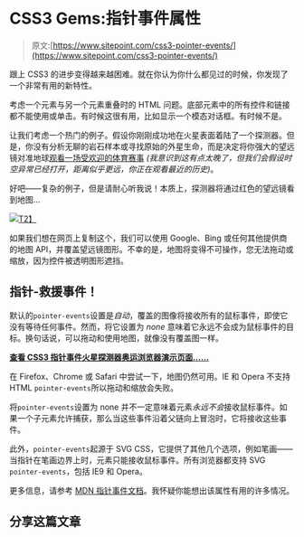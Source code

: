 # CSS3 Gems:指针事件属性

> 原文:[https://www.sitepoint.com/css3-pointer-events/](https://www.sitepoint.com/css3-pointer-events/)

跟上 CSS3 的进步变得越来越困难。就在你认为你什么都见过的时候，你发现了一个非常有用的新特性。

考虑一个元素与另一个元素重叠时的 HTML 问题。底部元素中的所有控件和链接都不能使用或单击。有时候这很有用，比如显示一个模态对话框。有时候不是。

让我们考虑一个热门的例子。假设你刚刚成功地在火星表面着陆了一个探测器。但是，你没有分析无聊的岩石样本或寻找原始的外星生命，而是决定将你强大的望远镜对准地球[观看一场受欢迎的体育赛事](http://www.london2012.com/) *(我意识到这有点太晚了，但我们会假设时空异常已经打开，距离似乎更远，你正在观看最近的历史)*。

好吧——复杂的例子，但是请耐心听我说！本质上，探测器将通过红色的望远镜看到地图…

[![](../Images/20f8358a7a3175ca102fc8740b75788c.png)T2】](https://blogs.sitepointstatic.com/examples/tech/css3-pointer-events/index.html)

如果我们想在网页上复制这个，我们可以使用 Google、Bing 或任何其他提供商的地图 API，并覆盖望远镜图形。不幸的是，地图将变得不可操作，您无法拖动或缩放，因为控件被透明图形遮挡。

## 指针-救援事件！

默认的`pointer-events`设置是*自动*，覆盖的图像将接收所有的鼠标事件，即使它没有等待任何事件。然而，将它设置为 *none* 意味着它永远不会成为鼠标事件的目标。换句话说，可以拖动和使用地图，就像没有覆盖图一样。

[**查看 CSS3 指针事件火星探测器奥运浏览器演示页面……**](https://blogs.sitepointstatic.com/examples/tech/css3-pointer-events/index.html)

在 Firefox、Chrome 或 Safari 中尝试一下，地图仍然可用。IE 和 Opera 不支持 HTML `pointer-events`所以拖动和缩放会失败。

将`pointer-events`设置为 none 并不一定意味着元素*永远不会*接收鼠标事件。如果一个子元素允许捕获，那么当这些事件沿着父链向上冒泡时，它将接收这些事件。

此外，`pointer-events`起源于 SVG CSS，它提供了其他几个选项，例如笔画——当指针在笔画边界上时，元素只能接收鼠标事件。所有浏览器都支持 SVG `pointer-events`，包括 IE9 和 Opera。

更多信息，请参考 [MDN 指针事件文档](https://developer.mozilla.org/en-US/docs/CSS/pointer-events)。我怀疑你能想出该属性有用的许多情况。

## 分享这篇文章